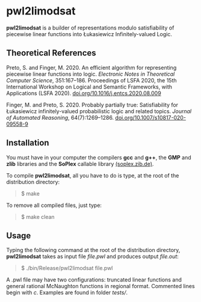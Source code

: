 # pwl2limodsat

**pwl2limodsat** is a builder of representations modulo satisfiability of piecewise linear functions into Łukasiewicz Infinitely-valued Logic.

## Theoretical References

Preto, S. and Finger, M. 2020. An efficient algorithm for representing piecewise linear functions into logic. *Electronic Notes
in Theoretical Computer Science*, 351:167–186. Proceedings of LSFA 2020, the 15th International Workshop on Logical
and Semantic Frameworks, with Applications (LSFA 2020).
[doi.org/10.1016/j.entcs.2020.08.009](https://doi.org/10.1016/j.entcs.2020.08.009)

Finger, M. and Preto, S. 2020. Probably partially true: Satisfiability for Łukasiewicz infinitely-valued probabilistic logic and related topics. *Journal of Automated Reasoning*, 64(7):1269–1286.
[doi.org/10.1007/s10817-020-09558-9](https://doi.org/10.1007/s10817-020-09558-9)

## Installation

You must have in your computer the compilers **gcc** and **g++**, the **GMP** and **zlib** libraries and the **SoPlex** callable library [(soplex.zib.de)](https://soplex.zib.de/).

To compile **pwl2limodsat**, all you have to do is type, at the root of the distribution directory:

> $ make

To remove all compiled files, just type:

> $ make clean

## Usage

Typing the following command at the root of the distribution directory, **pwl2limodsat** takes as input file *file.pwl* and produces output *file.out*:

> $ ./bin/Release/pwl2limodsat file.pwl

A .pwl file may have two configurations: truncated linear functions and general rational McNaughton functions in regional format. Commented lines begin with *c*. Examples are found in folder *tests/*.
